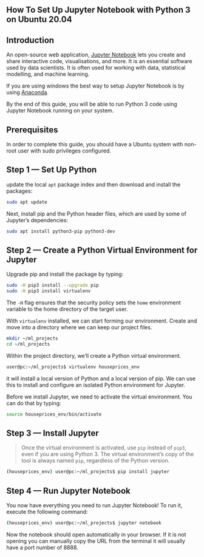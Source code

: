 ## How To Set Up Jupyter Notebook with Python 3 on Ubuntu 20.04

## Introduction

An open-source web application, [Jupyter Notebook](http://jupyter.org/) lets you create and share interactive code, visualisations, and more. It is an essential software used by data scientists. It is often used for working with data, statistical modelling, and machine learning.

If you are using windows the best way to setup Jupyter Notebook is by using [Anaconda](https://www.anaconda.com/products/individual).

By the end of this guide, you will be able to run Python 3 code using Jupyter Notebook running on your system.

## Prerequisites

In order to complete this guide, you should have a Ubuntu system with non-root user with sudo privileges configured.

## Step 1 — Set Up Python

update the local `apt` package index and then download and install the packages:

```bash
sudo apt update
```

Next, install pip and the Python header files, which are used by some of Jupyter’s dependencies:

```bash
sudo apt install python3-pip python3-dev
```

## Step 2 — Create a Python Virtual Environment for Jupyter

Upgrade pip and install the package by typing:

```bash
sudo -H pip3 install --upgrade pip
sudo -H pip3 install virtualenv
```

The `-H` flag ensures that the security policy sets the `home` environment variable to the home directory of the target user.

With `virtualenv` installed, we can start forming our environment. Create and move into a directory where we can keep our project files. 

```bash
mkdir ~/ml_projects
cd ~/ml_projects
```

Within the project directory, we’ll create a Python virtual environment. 

```bash
user@pc:~/ml_projects$ virtualenv houseprices_env
```

it will install a local version of Python and a local version of pip. We can use this to install and configure an isolated Python environment for Jupyter.

Before we install Jupyter, we need to activate the virtual environment. You can do that by typing:

```bash
source houseprices_env/bin/activate
```

## Step 3 — Install Jupyter

> Once the virtual environment is activated, use `pip` instead of `pip3`, even if you are using Python 3. The virtual environment’s copy of the tool is always named `pip`, regardless of the Python version.

```bash
(houseprices_env) user@pc:~/ml_projects$ pip install jupyter
```

## Step 4 — Run Jupyter Notebook

You now have everything you need to run Jupyter Notebook! To run it, execute the following command:

```bash
(houseprices_env) user@pc:~/ml_projects$ jupyter notebook
```

Now the notebook should open automatically in your browser. If it is not opening you can manually copy the URL from the terminal it will usually have a port number of 8888.